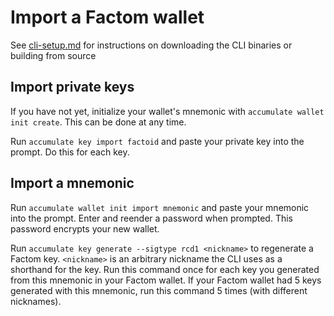 # Import a Factom wallet

See [cli-setup.md](cli-setup.md "mention") for instructions on downloading the CLI binaries or building from source

## Import private keys

If you have not yet, initialize your wallet's mnemonic with `accumulate wallet init create`. This can be done at any time.

Run `accumulate key import factoid` and paste your private key into the prompt. Do this for each key.

## Import a mnemonic

Run `accumulate wallet init import mnemonic` and paste your mnemonic into the prompt. Enter and reender a password when prompted. This password encrypts your new wallet.

Run `accumulate key generate --sigtype rcd1 <nickname>` to regenerate a Factom key. `<nickname>` is an arbitrary nickname the CLI uses as a shorthand for the key. Run this command once for each key you generated from this mnemonic in your Factom wallet. If your Factom wallet had 5 keys generated with this mnemonic, run this command 5 times (with different nicknames).
